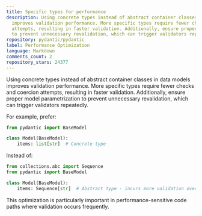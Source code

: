 ```yaml
---
title: Specific types for performance
description: Using concrete types instead of abstract container classes in data models
  improves validation performance. More specific types require fewer checks and coercion
  attempts, resulting in faster validation. Additionally, ensure proper model parametrization
  to prevent unnecessary revalidation, which can trigger validators repeatedly.
repository: pydantic/pydantic
label: Performance Optimization
language: Markdown
comments_count: 2
repository_stars: 24377
---
```


Using concrete types instead of abstract container classes in data models improves validation performance. More specific types require fewer checks and coercion attempts, resulting in faster validation. Additionally, ensure proper model parametrization to prevent unnecessary revalidation, which can trigger validators repeatedly.

For example, prefer:
```python
from pydantic import BaseModel

class Model(BaseModel):
    items: list[str]  # Concrete type
```

Instead of:
```python
from collections.abc import Sequence
from pydantic import BaseModel

class Model(BaseModel):
    items: Sequence[str]  # Abstract type - incurs more validation overhead
```

This optimization is particularly important in performance-sensitive code paths where validation occurs frequently.